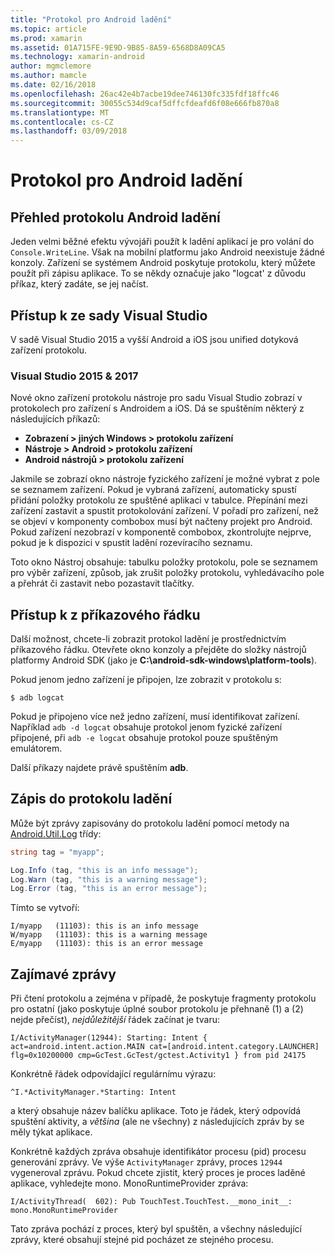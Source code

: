 ```yaml
---
title: "Protokol pro Android ladění"
ms.topic: article
ms.prod: xamarin
ms.assetid: 01A715FE-9E9D-9B85-8A59-6568D8A09CA5
ms.technology: xamarin-android
author: mgmclemore
ms.author: mamcle
ms.date: 02/16/2018
ms.openlocfilehash: 26ac42e4b7acbe19dee746130fc335fdf18ffc46
ms.sourcegitcommit: 30055c534d9caf5dffcfdeafd6f08e666fb870a8
ms.translationtype: MT
ms.contentlocale: cs-CZ
ms.lasthandoff: 03/09/2018
---
```

# <a name="android-debug-log"></a>Protokol pro Android ladění

## <a name="android-debug-log-overview"></a>Přehled protokolu Android ladění

Jeden velmi běžné efektu vývojáři použít k ladění aplikací je pro volání do `Console.WriteLine`. Však na mobilní platformu jako Android neexistuje žádné konzoly. Zařízení se systémem Android poskytuje protokolu, který můžete použít při zápisu aplikace. To se někdy označuje jako "logcat' z důvodu příkaz, který zadáte, se jej načíst.

## <a name="accessing-from-visual-studio"></a>Přístup k ze sady Visual Studio

V sadě Visual Studio 2015 a vyšší Android a iOS jsou unified dotyková zařízení protokolu.

### <a name="visual-studio-2015--2017"></a>Visual Studio 2015 & 2017

Nové okno zařízení protokolu nástroje pro sadu Visual Studio zobrazí v protokolech pro zařízení s Androidem a iOS. Dá se spuštěním některý z následujících příkazů: 

-   **Zobrazení > jiných Windows > protokolu zařízení**
-   **Nástroje > Android > protokolu zařízení**
-   **Android nástrojů > protokolu zařízení**

Jakmile se zobrazí okno nástroje fyzického zařízení je možné vybrat z pole se seznamem zařízení. Pokud je vybraná zařízení, automaticky spustí přidání položky protokolu ze spuštěné aplikaci v tabulce. Přepínání mezi zařízení zastavit a spustit protokolování zařízení. V pořadí pro zařízení, než se objeví v komponenty combobox musí být načteny projekt pro Android. Pokud zařízení nezobrazí v komponentě combobox, zkontrolujte nejprve, pokud je k dispozici v spustit ladění rozevíracího seznamu. 

Toto okno Nástroj obsahuje: tabulku položky protokolu, pole se seznamem pro výběr zařízení, způsob, jak zrušit položky protokolu, vyhledávacího pole a přehrát či zastavit nebo pozastavit tlačítky. 



## <a name="accessing-from-the-command-line"></a>Přístup k z příkazového řádku

Další možnost, chcete-li zobrazit protokol ladění je prostřednictvím příkazového řádku. Otevřete okno konzoly a přejděte do složky nástrojů platformy Android SDK (jako je **C:\android-sdk-windows\platform-tools**). 

Pokud jenom jedno zařízení je připojen, lze zobrazit v protokolu s:

```shell
$ adb logcat
```

Pokud je připojeno více než jedno zařízení, musí identifikovat zařízení. Například `adb -d logcat` obsahuje protokol jenom fyzické zařízení připojené, při `adb -e logcat` obsahuje protokol pouze spuštěným emulátorem. 

Další příkazy najdete právě spuštěním **adb**.



## <a name="writing-to-the-debug-log"></a>Zápis do protokolu ladění

Může být zprávy zapisovány do protokolu ladění pomocí metody na [Android.Util.Log](https://developer.xamarin.com/api/type/Android.Util.Log/) třídy: 

```csharp
string tag = "myapp";

Log.Info (tag, "this is an info message");
Log.Warn (tag, "this is a warning message");
Log.Error (tag, "this is an error message");
```

Tímto se vytvoří:

```shell
I/myapp   (11103): this is an info message
W/myapp   (11103): this is a warning message
E/myapp   (11103): this is an error message
```


## <a name="interesting-messages"></a>Zajímavé zprávy

Při čtení protokolu a zejména v případě, že poskytuje fragmenty protokolu pro ostatní (jako poskytuje úplné soubor protokolu je přehnaně (1) a (2) nejde přečíst), *nejdůležitější* řádek začínat je tvaru:

```shell
I/ActivityManager(12944): Starting: Intent { act=android.intent.action.MAIN cat=[android.intent.category.LAUNCHER] flg=0x10200000 cmp=GcTest.GcTest/gctest.Activity1 } from pid 24175
```

Konkrétně řádek odpovídající regulárnímu výrazu:

```shell
^I.*ActivityManager.*Starting: Intent
```

a který obsahuje název balíčku aplikace. Toto je řádek, který odpovídá spuštění aktivity, a *většina* (ale ne všechny) z následujících zpráv by se měly týkat aplikace. 

Konkrétně každých zpráva obsahuje identifikátor procesu (pid) procesu generování zprávy. Ve výše `ActivityManager` zprávy, proces `12944` vygeneroval zprávu. Pokud chcete zjistit, který proces je proces laděné aplikace, vyhledejte mono. MonoRuntimeProvider zpráva: 

```shell
I/ActivityThread(  602): Pub TouchTest.TouchTest.__mono_init__: mono.MonoRuntimeProvider
```

Tato zpráva pochází z proces, který byl spuštěn, a všechny následující zprávy, které obsahují stejné pid pocházet ze stejného procesu. 
